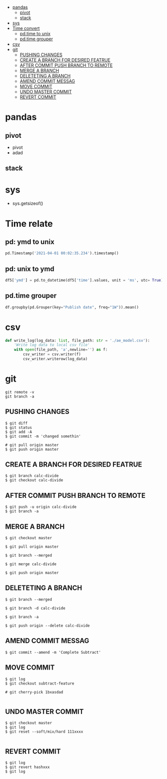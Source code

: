 - [pandas](#pandas)
  - [pivot](#pivot)
  - [stack](#stack)
- [sys](#sys)
- [Time convert](#time-convert)
  - [pd.time to unix](#pdtime-to-unix)
  - [pd.time grouper](#pdtime-grouper)
- [csv](#csv)
- [git](#git)
  - [PUSHING CHANGES](#pushing-changes)
  - [CREATE A BRANCH FOR DESIRED FEATRUE](#create-a-branch-for-desired-featrue)
  - [AFTER COMMIT PUSH BRANCH TO REMOTE](#after-commit-push-branch-to-remote)
  - [MERGE A BRANCH](#merge-a-branch)
  - [DELETETING A BRANCH](#deleteting-a-branch)
  - [AMEND COMMIT MESSAG](#amend-commit-messag)
  - [MOVE COMMIT](#move-commit)
  - [UNDO MASTER COMMIT](#undo-master-commit)
  - [REVERT COMMIT](#revert-commit)


# pandas

## pivot 
- pivot
- adad

## stack

# sys
- sys.getsizeof()

# Time relate
## pd: ymd to unix
```python
pd.Timestamp('2021-04-01 00:02:35.234').timestamp()
```

## pd: unix to ymd
```python
df5['ymd'] = pd.to_datetime(df5['time'].values, unit = 'ms', utc= True).tz_convert("Asia/Shanghai")
```


## pd.time grouper
```python
df.groupby(pd.Grouper(key="Publish date", freq="1W")).mean()
```

# csv 
```python
def write_log(log_data: list, file_path: str = './ae_model.csv'):
    'Write log data to local csv file'
    with open(file_path, 'a',newline='') as f:
        csv_writer = csv.writer(f)
        csv_writer.writerow(log_data)
```

# git

```shell
git remote -v
git branch -a 

```

##  PUSHING CHANGES
```
$ git diff
$ git status
$ git add -A
$ git commit -m 'changed somethin'

# git pull origin master
$ git push origin master
```

##  CREATE A BRANCH FOR DESIRED FEATRUE

```
$ git branch calc-divide
$ git checkout calc-divide
```

## AFTER COMMIT PUSH BRANCH TO REMOTE
```
$ git push -u origin calc-divide
$ git branch -a
```
## MERGE A BRANCH
```
$ git checkout master

$ git pull origin master

$ git branch --merged

$ git merge calc-divide

$ git push origin master
```

## DELETETING A BRANCH
```
$ git branch --merged

$ git branch -d calc-divide

$ git branch -a 

$ git push origin --delete calc-divide
```

## AMEND COMMIT MESSAG
```
$ git commit --amend -m 'Complete Subtract'
```

## MOVE COMMIT
```
$ git log  
$ git checkout subtract-feature

# git cherry-pick 1bxasdad 
 

```

## UNDO MASTER COMMIT
```
$ git checkout master
$ git log
$ git reset --soft/mix/hard 111xxxx
 
```

## REVERT COMMIT
```
$ git log
$ git revert hashxxx
$ git log
```